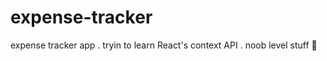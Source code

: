 # expense-tracker
expense tracker app . tryin to learn React's context API .
noob level stuff
:ghost:
